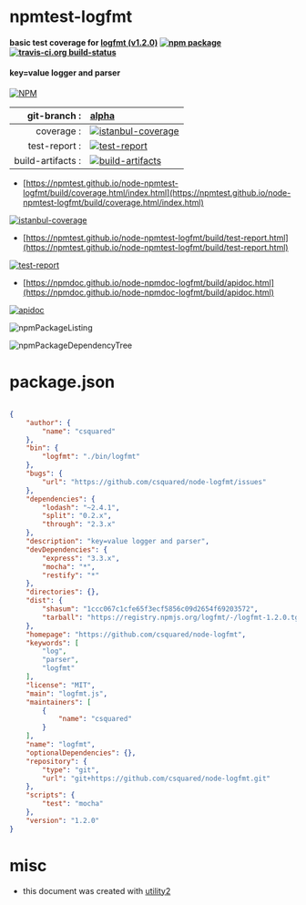 # npmtest-logfmt

#### basic test coverage for  [logfmt (v1.2.0)](https://github.com/csquared/node-logfmt)  [![npm package](https://img.shields.io/npm/v/npmtest-logfmt.svg?style=flat-square)](https://www.npmjs.org/package/npmtest-logfmt) [![travis-ci.org build-status](https://api.travis-ci.org/npmtest/node-npmtest-logfmt.svg)](https://travis-ci.org/npmtest/node-npmtest-logfmt)

#### key=value logger and parser

[![NPM](https://nodei.co/npm/logfmt.png?downloads=true&downloadRank=true&stars=true)](https://www.npmjs.com/package/logfmt)

| git-branch : | [alpha](https://github.com/npmtest/node-npmtest-logfmt/tree/alpha)|
|--:|:--|
| coverage : | [![istanbul-coverage](https://npmtest.github.io/node-npmtest-logfmt/build/coverage.badge.svg)](https://npmtest.github.io/node-npmtest-logfmt/build/coverage.html/index.html)|
| test-report : | [![test-report](https://npmtest.github.io/node-npmtest-logfmt/build/test-report.badge.svg)](https://npmtest.github.io/node-npmtest-logfmt/build/test-report.html)|
| build-artifacts : | [![build-artifacts](https://npmtest.github.io/node-npmtest-logfmt/glyphicons_144_folder_open.png)](https://github.com/npmtest/node-npmtest-logfmt/tree/gh-pages/build)|

- [https://npmtest.github.io/node-npmtest-logfmt/build/coverage.html/index.html](https://npmtest.github.io/node-npmtest-logfmt/build/coverage.html/index.html)

[![istanbul-coverage](https://npmtest.github.io/node-npmtest-logfmt/build/screenCapture.buildCi.browser.%252Ftmp%252Fbuild%252Fcoverage.lib.html.png)](https://npmtest.github.io/node-npmtest-logfmt/build/coverage.html/index.html)

- [https://npmtest.github.io/node-npmtest-logfmt/build/test-report.html](https://npmtest.github.io/node-npmtest-logfmt/build/test-report.html)

[![test-report](https://npmtest.github.io/node-npmtest-logfmt/build/screenCapture.buildCi.browser.%252Ftmp%252Fbuild%252Ftest-report.html.png)](https://npmtest.github.io/node-npmtest-logfmt/build/test-report.html)

- [https://npmdoc.github.io/node-npmdoc-logfmt/build/apidoc.html](https://npmdoc.github.io/node-npmdoc-logfmt/build/apidoc.html)

[![apidoc](https://npmdoc.github.io/node-npmdoc-logfmt/build/screenCapture.buildCi.browser.%252Ftmp%252Fbuild%252Fapidoc.html.png)](https://npmdoc.github.io/node-npmdoc-logfmt/build/apidoc.html)

![npmPackageListing](https://npmtest.github.io/node-npmtest-logfmt/build/screenCapture.npmPackageListing.svg)

![npmPackageDependencyTree](https://npmtest.github.io/node-npmtest-logfmt/build/screenCapture.npmPackageDependencyTree.svg)



# package.json

```json

{
    "author": {
        "name": "csquared"
    },
    "bin": {
        "logfmt": "./bin/logfmt"
    },
    "bugs": {
        "url": "https://github.com/csquared/node-logfmt/issues"
    },
    "dependencies": {
        "lodash": "~2.4.1",
        "split": "0.2.x",
        "through": "2.3.x"
    },
    "description": "key=value logger and parser",
    "devDependencies": {
        "express": "3.3.x",
        "mocha": "*",
        "restify": "*"
    },
    "directories": {},
    "dist": {
        "shasum": "1ccc067c1cfe65f3ecf5856c09d2654f69203572",
        "tarball": "https://registry.npmjs.org/logfmt/-/logfmt-1.2.0.tgz"
    },
    "homepage": "https://github.com/csquared/node-logfmt",
    "keywords": [
        "log",
        "parser",
        "logfmt"
    ],
    "license": "MIT",
    "main": "logfmt.js",
    "maintainers": [
        {
            "name": "csquared"
        }
    ],
    "name": "logfmt",
    "optionalDependencies": {},
    "repository": {
        "type": "git",
        "url": "git+https://github.com/csquared/node-logfmt.git"
    },
    "scripts": {
        "test": "mocha"
    },
    "version": "1.2.0"
}
```



# misc
- this document was created with [utility2](https://github.com/kaizhu256/node-utility2)

